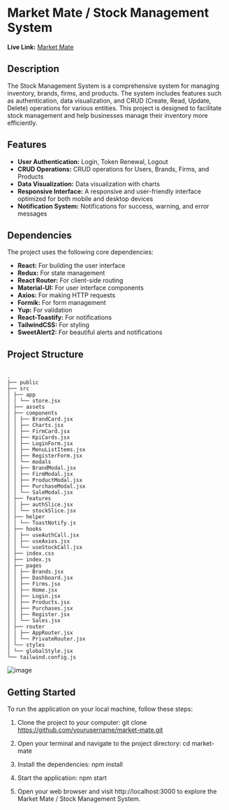 # Market Mate / Stock Management System

**Live Link:** [Market Mate](https://market-mate-mfy.vercel.app/)

## Description
The Stock Management System is a comprehensive system for managing inventory, brands, firms, and products. The system includes features such as authentication, data visualization, and CRUD (Create, Read, Update, Delete) operations for various entities. This project is designed to facilitate stock management and help businesses manage their inventory more efficiently.

## Features
- **User Authentication:** Login, Token Renewal, Logout
- **CRUD Operations:** CRUD operations for Users, Brands, Firms, and Products
- **Data Visualization:** Data visualization with charts
- **Responsive Interface:** A responsive and user-friendly interface optimized for both mobile and desktop devices
- **Notification System:** Notifications for success, warning, and error messages

## Dependencies

The project uses the following core dependencies:
- **React:** For building the user interface
- **Redux:** For state management
- **React Router:** For client-side routing
- **Material-UI:** For user interface components
- **Axios:** For making HTTP requests
- **Formik:** For form management
- **Yup:** For validation
- **React-Toastify:** For notifications
- **TailwindCSS:** For styling
- **SweetAlert2:** For beautiful alerts and notifications

## Project Structure

````

.
├── public
├── src
│ ├── app
│ │ └── store.jsx
│ ├── assets
│ ├── components
│ │ ├── BrandCard.jsx
│ │ ├── Charts.jsx
│ │ ├── FirmCard.jsx
│ │ ├── KpiCards.jsx
│ │ ├── LoginForm.jsx
│ │ ├── MenuListItems.jsx
│ │ ├── RegisterForm.jsx
│ │ └── modals
│ │ ├── BrandModal.jsx
│ │ ├── FirmModal.jsx
│ │ ├── ProductModal.jsx
│ │ ├── PurchaseModal.jsx
│ │ └── SaleModal.jsx
│ ├── features
│ │ ├── authSlice.jsx
│ │ └── stockSlice.jsx
│ ├── helper
│ │ └── ToastNotify.js
│ ├── hooks
│ │ ├── useAuthCall.jsx
│ │ ├── useAxios.jsx
│ │ └── useStockCall.jsx
│ ├── index.css
│ ├── index.js
│ ├── pages
│ │ ├── Brands.jsx
│ │ ├── Dashboard.jsx
│ │ ├── Firms.jsx
│ │ ├── Home.jsx
│ │ ├── Login.jsx
│ │ ├── Products.jsx
│ │ ├── Purchases.jsx
│ │ ├── Register.jsx
│ │ └── Sales.jsx
│ ├── router
│ │ ├── AppRouter.jsx
│ │ └── PrivateRouter.jsx
│ └── styles
│ └── globalStyle.jsx
└── tailwind.config.js
````
![image](https://github.com/Mfeyza/Market-Mate_FullStack/assets/144602340/565dd670-5cfa-4a8f-9134-b76ab7fc1349)


## Getting Started

To run the application on your local machine, follow these steps:

1. Clone the project to your computer:
   git clone https://github.com/yourusername/market-mate.git

2. Open your terminal and navigate to the project directory:
   cd market-mate

3. Install the dependencies:
   npm install

4. Start the application:
   npm start

5. Open your web browser and visit http://localhost:3000 to explore the Market Mate / Stock Management System.
